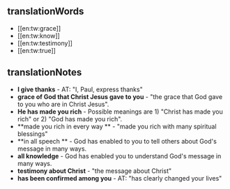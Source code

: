 ## translationWords

* [[en:tw:grace]]
* [[en:tw:know]]
* [[en:tw:testimony]]
* [[en:tw:true]]

## translationNotes

* **I give thanks** - AT: "I, Paul, express thanks"
* **grace of God that Christ Jesus gave to you** - "the grace that God gave to you who are in Christ Jesus".
* **He has made you rich** - Possible meanings are 1) "Christ has made you rich" or 2) "God has made you rich".
* **made you rich in every way ** - "made you rich with many spiritual blessings"
* **in all speech ** - God has enabled to you to tell others about God's message in many ways.
* **all knowledge** - God has enabled you to understand God's message in many ways.
* **testimony about Christ** - "the message about Christ"
* **has been confirmed among you** - AT: "has clearly changed your lives"
